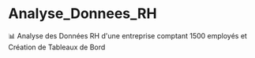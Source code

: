 # Analyse_Donnees_RH
📊 Analyse des Données RH d'une entreprise comptant 1500 employés et Création de Tableaux de Bord
